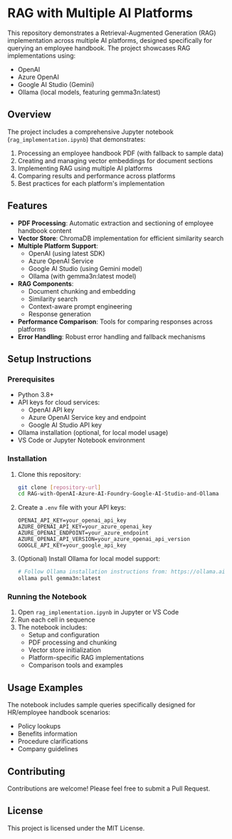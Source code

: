 # RAG with Multiple AI Platforms

This repository demonstrates a Retrieval-Augmented Generation (RAG) implementation across multiple AI platforms, designed specifically for querying an employee handbook. The project showcases RAG implementations using:
- OpenAI
- Azure OpenAI
- Google AI Studio (Gemini)
- Ollama (local models, featuring gemma3n:latest)

## Overview

The project includes a comprehensive Jupyter notebook (`rag_implementation.ipynb`) that demonstrates:
1. Processing an employee handbook PDF (with fallback to sample data)
2. Creating and managing vector embeddings for document sections
3. Implementing RAG using multiple AI platforms
4. Comparing results and performance across platforms
5. Best practices for each platform's implementation

## Features

- **PDF Processing**: Automatic extraction and sectioning of employee handbook content
- **Vector Store**: ChromaDB implementation for efficient similarity search
- **Multiple Platform Support**: 
  - OpenAI (using latest SDK)
  - Azure OpenAI Service
  - Google AI Studio (using Gemini model)
  - Ollama (with gemma3n:latest model)
- **RAG Components**:
  - Document chunking and embedding
  - Similarity search
  - Context-aware prompt engineering
  - Response generation
- **Performance Comparison**: Tools for comparing responses across platforms
- **Error Handling**: Robust error handling and fallback mechanisms

## Setup Instructions

### Prerequisites
- Python 3.8+
- API keys for cloud services:
  - OpenAI API key
  - Azure OpenAI Service key and endpoint
  - Google AI Studio API key
- Ollama installation (optional, for local model usage)
- VS Code or Jupyter Notebook environment

### Installation

1. Clone this repository:
   ```bash
   git clone [repository-url]
   cd RAG-with-OpenAI-Azure-AI-Foundry-Google-AI-Studio-and-Ollama
   ```

3. Create a `.env` file with your API keys:
   ```
   OPENAI_API_KEY=your_openai_api_key
   AZURE_OPENAI_API_KEY=your_azure_openai_key
   AZURE_OPENAI_ENDPOINT=your_azure_endpoint
   AZURE_OPENAI_API_VERSION=your_azure_openai_api_version
   GOOGLE_API_KEY=your_google_api_key
   ```

4. (Optional) Install Ollama for local model support:
   ```bash
   # Follow Ollama installation instructions from: https://ollama.ai
   ollama pull gemma3n:latest
   ```

### Running the Notebook

1. Open `rag_implementation.ipynb` in Jupyter or VS Code
2. Run each cell in sequence
3. The notebook includes:
   - Setup and configuration
   - PDF processing and chunking
   - Vector store initialization
   - Platform-specific RAG implementations
   - Comparison tools and examples

## Usage Examples

The notebook includes sample queries specifically designed for HR/employee handbook scenarios:
- Policy lookups
- Benefits information
- Procedure clarifications
- Company guidelines

## Contributing

Contributions are welcome! Please feel free to submit a Pull Request.

## License

This project is licensed under the MIT License.

